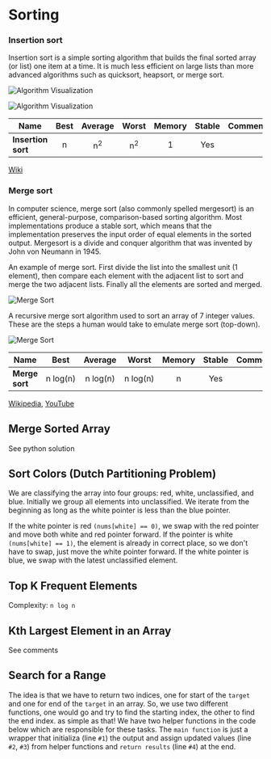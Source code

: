 # Sorting

### Insertion sort

Insertion sort is a simple sorting algorithm that builds
the final sorted array (or list) one item at a time.
It is much less efficient on large lists than more
advanced algorithms such as quicksort, heapsort, or merge
sort.

![Algorithm Visualization](https://upload.wikimedia.org/wikipedia/commons/4/42/Insertion_sort.gif)

![Algorithm Visualization](https://upload.wikimedia.org/wikipedia/commons/0/0f/Insertion-sort-example-300px.gif)

| Name               | Best |    Average    |     Worst     | Memory | Stable | Comments |
| ------------------ | :--: | :-----------: | :-----------: | :----: | :----: | :------- |
| **Insertion sort** |  n   | n<sup>2</sup> | n<sup>2</sup> |   1    |  Yes   |          |

[Wiki](https://en.wikipedia.org/wiki/Insertion_sort)

### Merge sort

In computer science, merge sort (also commonly spelled
mergesort) is an efficient, general-purpose,
comparison-based sorting algorithm. Most implementations
produce a stable sort, which means that the implementation
preserves the input order of equal elements in the sorted
output. Mergesort is a divide and conquer algorithm that
was invented by John von Neumann in 1945.

An example of merge sort. First divide the list into
the smallest unit (1 element), then compare each
element with the adjacent list to sort and merge the
two adjacent lists. Finally all the elements are sorted
and merged.

![Merge Sort](https://upload.wikimedia.org/wikipedia/commons/c/cc/Merge-sort-example-300px.gif)

A recursive merge sort algorithm used to sort an array of 7
integer values. These are the steps a human would take to
emulate merge sort (top-down).

![Merge Sort](https://upload.wikimedia.org/wikipedia/commons/e/e6/Merge_sort_algorithm_diagram.svg)

| Name           |     Best      |    Average    |     Worst     | Memory | Stable | Comments |
| -------------- | :-----------: | :-----------: | :-----------: | :----: | :----: | :------- |
| **Merge sort** | n&nbsp;log(n) | n&nbsp;log(n) | n&nbsp;log(n) |   n    |  Yes   |          |

[Wikipedia](https://en.wikipedia.org/wiki/Merge_sort),
[YouTube](https://www.youtube.com/watch?v=KF2j-9iSf4Q&index=27&list=PLLXdhg_r2hKA7DPDsunoDZ-Z769jWn4R8)

## Merge Sorted Array

See python solution

## Sort Colors (Dutch Partitioning Problem)

We are classifying the array into four groups: red, white, unclassified, and blue. Initially we group all elements into unclassified. We iterate from the beginning as long as the white pointer is less than the blue pointer.

If the white pointer is red `(nums[white] == 0)`, we swap with the red pointer and move both white and red pointer forward. If the pointer is white `(nums[white] == 1)`, the element is already in correct place, so we don't have to swap, just move the white pointer forward. If the white pointer is blue, we swap with the latest unclassified element.

## Top K Frequent Elements

Complexity: `n log n`

## Kth Largest Element in an Array

See comments

## Search for a Range

The idea is that we have to return two indices, one for start of the `target` and one for end of the `target` in an array. So, we use two different functions, one would go and try to find the starting index, the other to find the end index. as simple as that! We have two helper functions in the code below which are responsible for these tasks. The `main function` is just a wrapper that initializa (line `#1`) the output and assign updated values (line `#2`, `#3`) from helper functions and `return results` (line `#4`) at the end.

